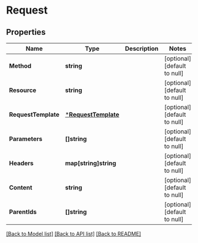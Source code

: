 # Request

## Properties
Name | Type | Description | Notes
------------ | ------------- | ------------- | -------------
**Method** | **string** |  | [optional] [default to null]
**Resource** | **string** |  | [optional] [default to null]
**RequestTemplate** | [***RequestTemplate**](RequestTemplate.md) |  | [optional] [default to null]
**Parameters** | **[]string** |  | [optional] [default to null]
**Headers** | **map[string]string** |  | [optional] [default to null]
**Content** | **string** |  | [optional] [default to null]
**ParentIds** | **[]string** |  | [optional] [default to null]

[[Back to Model list]](../README.md#documentation-for-models) [[Back to API list]](../README.md#documentation-for-api-endpoints) [[Back to README]](../README.md)


